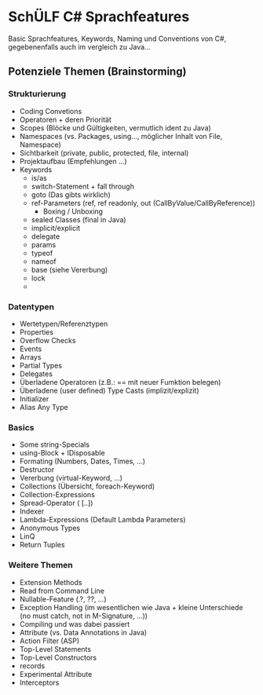 # SchÜLF C# Sprachfeatures

Basic Sprachfeatures, Keywords, Naming und Conventions von C#, gegebenenfalls auch im vergleich zu Java...

## Potenziele Themen (Brainstorming)

### Strukturierung

* Coding Convetions
* Operatoren + deren Priorität
* Scopes (Blöcke und Gültigkeiten, vermutlich ident zu Java)
* Namespaces (vs. Packages, using..., möglicher Inhalt von File, Namespace)
* Sichtbarkeit (private, public, protected, file, internal)
* Projektaufbau (Empfehlungen ...)
* Keywords
    * is/as
    * switch-Statement + fall through
    * goto (Das gibts wirklich)
    * ref-Parameters (ref, ref readonly, out (CallByValue/CallByReference))
        * Boxing / Unboxing
    * sealed Classes (final in Java)
    * implicit/explicit
    * delegate
    * params
    * typeof
    * nameof
    * base (siehe Vererbung)
    * lock
    * 

### Datentypen

* Wertetypen/Referenztypen
* Properties
* Overflow Checks
* Events
* Arrays
* Partial Types
* Delegates
* Überladene Operatoren (z.B.: == mit neuer Fumktion belegen)
* Überladene (user defined) Type Casts (implizit/explizit)
* Initializer
* Alias Any Type

### Basics

* Some string-Specials
* using-Block + IDisposable
* Formating (Numbers, Dates, Times, ...)
* Destructor
* Vererbung (virtual-Keyword, ...)
* Collections (Übersicht, foreach-Keyword)
* Collection-Expressions
* Spread-Operator ( [..])
* Indexer
* Lambda-Expressions (Default Lambda Parameters)
* Anonymous Types
* LinQ
* Return Tuples

### Weitere Themen

* Extension Methods
* Read from Command Line
* Nullable-Feature (.?, ??, ...)
* Exception Handling (im wesentlichen wie Java + kleine Unterschiede (no must catch, not in M-Signature, ...))
* Compiling und was dabei passiert
* Attribute (vs. Data Annotations in Java)
* Action Filter (ASP)
* Top-Level Statements
* Top-Level Constructors
* records
* Experimental Attribute
* Interceptors
